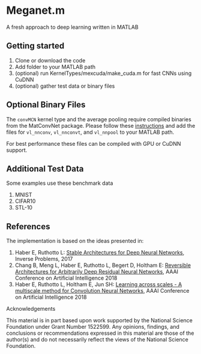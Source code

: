 # Meganet.m
A fresh approach to deep learning written in MATLAB

## Getting started

1. Clone or download the code 
1. Add folder to your MATLAB path
1. (optional) run KernelTypes/mexcuda/make_cuda.m for fast CNNs using CuDNN
1. (optional) gather test data or binary files 

## Optional Binary Files

The `convMCN` kernel type and the average pooling require compiled binaries 
from the MatConvNet package. Please follow these [instructions](http://www.vlfeat.org/matconvnet/install/)
and add the files for `vl_nnconv`, `vl_nnconvt`, and `vl_nnpool` to your MATLAB path.

For best performance these files can be compiled with GPU or CuDNN support. 

## Additional Test Data

Some examples use these benchmark data

1. MNIST 
1. CIFAR10 
1. STL-10

## References 

The implementation is based on the ideas presented in:

1. Haber E, Ruthotto L: [Stable Architectures for Deep Neural Networks](http://arxiv.org/abs/1705.03341), Inverse Problems, 2017
1. Chang B, Meng L, Haber E, Ruthotto L, Begert D, Holtham E: [Reversible Architectures for Arbitrarily Deep Residual Neural Networks](https://arxiv.org/abs/1709.03698), AAAI Conference on Artificial Intelligence 2018
1. Haber E, Ruthotto L, Holtham E, Jun SH:  [Learning across scales - A multiscale method for Convolution Neural Networks](https://arxiv.org/abs/1703.02009), AAAI Conference on Artificial Intelligence 2018

Acknowledgements

This material is in part based upon work supported by the National Science Foundation under Grant Number 1522599. Any opinions, findings, and conclusions or recommendations expressed in this material are those of the author(s) and do not necessarily reflect the views of the National Science Foundation.